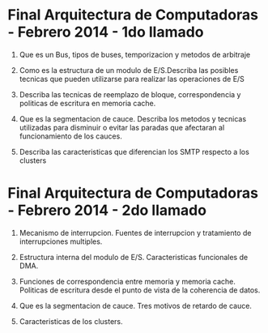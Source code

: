 Final Arquitectura de Computadoras - Febrero 2014 - 1do llamado
===============================================================

1. Que es un Bus, tipos de buses, temporizacion y metodos de arbitraje

2. Como es la estructura de un modulo de E/S.Describa las posibles tecnicas que
   pueden utilizarse para realizar las operaciones de E/S

3. Describa las tecnicas de reemplazo de bloque, correspondencia y politicas de
   escritura en memoria cache.

4. Que es la segmentacion de cauce. Describa los metodos y tecnicas utilizadas
   para disminuir o evitar las paradas que afectaran al funcionamiento de los
   cauces.

5. Describa las caracteristicas que diferencian los SMTP respecto a los
   clusters

Final Arquitectura de Computadoras - Febrero 2014 - 2do llamado
===============================================================

1. Mecanismo de interrupcion. Fuentes de interrupcion y tratamiento de
   interrupciones multiples.

2. Estructura interna del modulo de E/S. Caracteristicas funcionales de DMA.

3. Funciones de correspondencia entre memoria y memoria cache. Politicas de
   escritura desde el punto de vista de la coherencia de datos.

4. Que es la segmentacion de cauce. Tres motivos de retardo de cauce.

5. Caracteristicas de los clusters.
